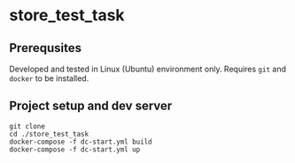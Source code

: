 # store_test_task

## Prerequsites
Developed and tested in Linux (Ubuntu) environment only. Requires `git` and `docker` to be installed. 

## Project setup and dev server
```
git clone 
cd ./store_test_task
docker-compose -f dc-start.yml build
docker-compose -f dc-start.yml up
```
